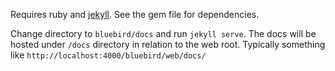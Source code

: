 Requires ruby and [jekyll](http://jekyllrb.com/). See the gem file for dependencies. 

Change directory to `bluebird/docs` and run `jekyll serve`. The docs will be hosted under `/docs` directory in relation to the web root. Typically something like `http://localhost:4000/bluebird/web/docs/`


